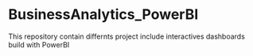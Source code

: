 # BusinessAnalytics_PowerBI
This repository contain differnts project include interactives dashboards build with PowerBI
